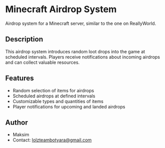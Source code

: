 # Minecraft Airdrop System

Airdrop system for a Minecraft server, similar to the one on ReallyWorld.

## Description

This airdrop system introduces random loot drops into the game at scheduled intervals. Players receive notifications about incoming airdrops and can collect valuable resources.

## Features

- Random selection of items for airdrops
- Scheduled airdrops at defined intervals
- Customizable types and quantities of items
- Player notifications for upcoming and landed airdrops

## Author

- Maksim
- Contact: [lolzteambotyara@gmail.com](mailto:lolzteambotyara@gmail.com)
